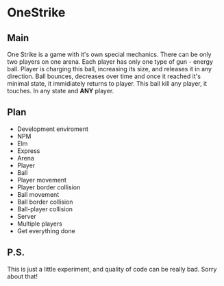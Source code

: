 # OneStrike

## Main
One Strike is a game with it's own special mechanics. There can be only two players on one arena. Each player has only one type of gun - energy ball. Player is charging this ball, increasing its size, and releases it in any direction. Ball bounces, decreases over time and once it reached it's minimal state, it immidiately returns to player. This ball kill any player, it touches. In any state and **ANY** player.

## Plan
- Development enviroment
 - NPM
 - Elm
 - Express
- Arena
- Player
- Ball
- Player movement
- Player border collision
- Ball movement
- Ball border collision
- Ball-player collision
- Server
- Multiple players
- Get everything done

## P.S.
This is just a little experiment, and quality of code can be really bad. Sorry about that!
